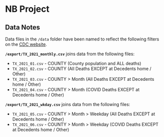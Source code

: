 # NB Project

## Data Notes

Data files in the `/data` folder have been named to reflect the following filters on the [CDC website](https://wonder.cdc.gov/ucd-icd10-expanded.html).

**`/export/TX_2021_monthly.csv`** joins data from the following files:  
* `TX_2021_01.csv` - COUNTY (County population and ALL deaths)
* `TX_2021_02.csv` - COUNTY (All Deaths EXCEPT at Decedents home / Other)
* `TX_2021_03.csv` - COUNTY > Month (All Deaths EXCEPT at Decedents home / Other)
* `TX_2021_04.csv` - COUNTY > Month (COVID Deaths EXCEPT at Decedents home / Other)

**`/export/TX_2021_wkday.csv`** joins data from the following files:  
* `TX_2021_05.csv` - COUNTY > Month > Weekday (All Deaths EXCEPT at Decedents home / Other)
* `TX_2021_06.csv` - COUNTY > Month > Weekday (COVID Deaths EXCEPT at Decedents home / Other)
